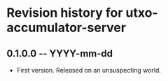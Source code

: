 # Revision history for utxo-accumulator-server

## 0.1.0.0 -- YYYY-mm-dd

* First version. Released on an unsuspecting world.
